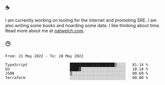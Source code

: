 ### ☕

I am currently working on tooling for the internet and promoting SRE. I am also writing some books and hoarding some data. I like thinking about time. Read more about me at [natwelch.com](https://natwelch.com).

### 🕒

<!--START_SECTION:waka-->

```text
From: 21 May 2022 - To: 28 May 2022

TypeScript                   ████████████████████▒░░░░   81.14 %
Go                           ████▓░░░░░░░░░░░░░░░░░░░░   18.18 %
JSON                         ▒░░░░░░░░░░░░░░░░░░░░░░░░   00.69 %
Terraform                    ░░░░░░░░░░░░░░░░░░░░░░░░░   00.00 %
```

<!--END_SECTION:waka-->
